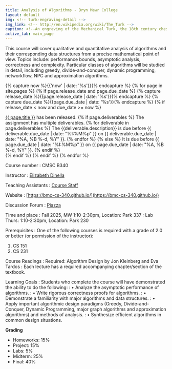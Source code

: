 ```yaml
---
title: Analysis of Algorithms - Bryn Mawr College
layout: default
img: <!-- turk-engraving-detail -->
img_link: <!-- http://en.wikipedia.org/wiki/The_Turk -->
caption: <!--An engraving of the Mechanical Turk, the 18th century chess-playing automaton -->
active_tab: main_page 
---
```



This course will cover qualitative and quantitative analysis of algorithms and their corresponding data structures from a precise mathematical point of view. Topics include: performance bounds, asymptotic analysis, correctness and complexity. Particular classes of algorithms will be studied in detail, including greedy, divide-and-conquer, dynamic programming, networkflow, NPC and approximation algorithms.

<!-- Display an alert about upcoming homework assignments -->
{% capture now %}{{'now' | date: '%s'}}{% endcapture %}
{% for page in site.pages %}
{% if page.release_date and page.due_date %}
{% capture release_date %}{{page.release_date | date: '%s'}}{% endcapture %}
{% capture due_date %}{{page.due_date | date: '%s'}}{% endcapture %}
{% if release_date < now and due_date >= now %}
<div class="alert alert-info">
<a href="{{site.url}}{{site.baseurl}}{{page.url}}">{{ page.title }}</a> has been released.  
{% if page.deliverables %}
The assignment has multiple deliverables.
{% for deliverable in page.deliverables %}
The {{deliverable.description}} is due before {{ deliverable.due_date | date: "%I:%M%p" }} on {{ deliverable.due_date | date: "%A, %B %-d, %Y" }}.  
{% endfor %}
{% else %}
It is due before {{ page.due_date | date: "%I:%M%p" }} on {{ page.due_date | date: "%A, %B %-d, %Y" }}.
{% endif %}
</div>
{% endif %}
{% endif %}
{% endfor %}
<!-- End alert for upcoming homework assignments -->


<!--
<div class="alert alert-info" markdown="1">
Check out the [excellent final projects](http://crowdsourcing-class.org/final-projects-2016.html) from last year's class.
</div>
-->


Course number
: CMSC B340 

Instructor
: [Elizabeth Dinella](https://elizabethdinella.github.io/)

Teaching Assistants
: [Course Staff](staff.html) 

Website 
: [https://bmc-cs-340.github.io/](https://bmc-cs-340.github.io/)

Discussion Forum
: [Piazza](https://piazza.com/brynmawr/fall2025/cmscb340)

Time and place
: Fall 2025, MW 1:10-2:30pm, Location: Park 337
: Lab Thurs: 1:10-2:30pm, Location: Park 230

Prerequisites
: One of the following courses is required with a grade of 2.0 or better (or permission of
the instructor):
1. CS 151
2. CS 231

Course Readings
: Required: Algorithm Design by Jon Kleinberg and Eva Tardos
: Each lecture has a required accompanying chapter/section of the textbook.

Learning Goals
: Students who complete the course will have demonstrated the ability to do the following:
: • Analyze the asymptotic performance of algorithms.
: • Write rigorous correctness proofs for algorithms.
: • Demonstrate a familiarity with major algorithms and data structures.
: • Apply important algorithmic design paradigms (Greedy, Divide-and-Conquer, Dynamic
Programming, major graph algorithms and approximation algorithms) and methods
of analysis.
: • Synthesize efficient algorithms in common design situations.

**Grading**
* Homeworks: 15%
* Project: 15%
* Labs: 5%
* Midterm: 25%
* Final: 40% 

<!---
Late day policy
: As a general rule, no late homework will be accepted.
<br>
See the <a href="{{ site.url }}{{ site.baseurl }}/policies.html">Policies</a> for more details.
-->

<!--#### Acknowledgments-->
